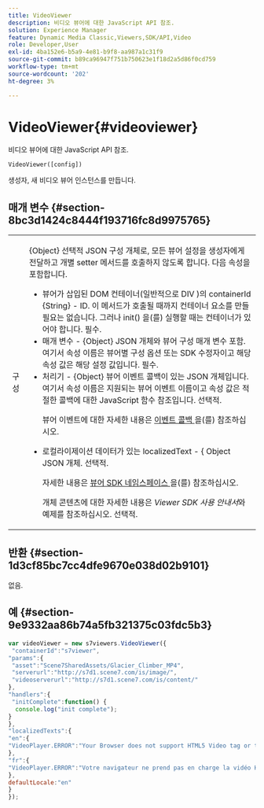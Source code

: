 ```yaml
---
title: VideoViewer
description: 비디오 뷰어에 대한 JavaScript API 참조.
solution: Experience Manager
feature: Dynamic Media Classic,Viewers,SDK/API,Video
role: Developer,User
exl-id: 4ba152e6-b5a9-4e81-b9f8-aa987a1c31f9
source-git-commit: b89ca96947f751b750623e1f18d2a5d86f0cd759
workflow-type: tm+mt
source-wordcount: '202'
ht-degree: 3%

---
```


# VideoViewer{#videoviewer}

비디오 뷰어에 대한 JavaScript API 참조.

`VideoViewer([config])`

생성자, 새 비디오 뷰어 인스턴스를 만듭니다.

## 매개 변수 {#section-8bc3d1424c8444f193716fc8d9975765}

<table id="table_896DFF34A68A403DB93A6D597461A573"> 
 <tbody> 
  <tr> 
   <td colname="col1"> <p> <span class="codeph"> <span class="varname"> 구성 </span> </span> </p> </td> 
   <td colname="col2"> <p> <span class="codeph"> {Object} </span> 선택적 JSON 구성 개체로, 모든 뷰어 설정을 생성자에게 전달하고 개별 setter 메서드를 호출하지 않도록 합니다. 다음 속성을 포함합니다. </p> <p> 
     <ul id="ul_266C711E8E75471E90C15F39A96A142F"> 
      <li id="li_71857BBD652243A094E936C2C8EA9702"> 뷰어가 삽입된 DOM 컨테이너(일반적으로 <span class="codeph"> DIV </span>)의 <span class="codeph"> containerId {String} - </span> <span class="codeph"> </span> ID. 이 메서드가 호출될 때까지 컨테이너 요소를 만들 필요는 없습니다. 그러나 <span class="codeph"> init() </span>을(를) 실행할 때는 컨테이너가 있어야 합니다. 필수. </li> 
      <li id="li_3D28979F04274AC9B507B33D4275FC3A"> <span class="codeph"> 매개 변수 </span> - <span class="codeph"> {Object} </span> JSON 개체와 뷰어 구성 매개 변수 포함. 여기서 속성 이름은 뷰어별 구성 옵션 또는 SDK 수정자이고 해당 속성 값은 해당 설정 값입니다. 필수. </li> 
      <li id="li_A40AC2167575415FB3383D070E27B9AB"> <span class="codeph"> 처리기 </span> - <span class="codeph"> {Object} </span> 뷰어 이벤트 콜백이 있는 JSON 개체입니다. 여기서 속성 이름은 지원되는 뷰어 이벤트 이름이고 속성 값은 적절한 콜백에 대한 JavaScript 함수 참조입니다. 선택적. <p>뷰어 이벤트에 대한 자세한 내용은 <a href="../../../c-html5-s7-aem-asset-viewers/c-html5-video-reference/c-html5-video-viewer-20-event-callbacks.md#concept-ebe5a4c1853d4912a919d86df35c1f6d" format="dita" scope="local"> 이벤트 콜백 </a>을(를) 참조하십시오. </p> </li> 
      <li id="li_D344288C9B584E569F7BF92D960F9DF8"> <p> 로컬라이제이션 데이터가 있는 <span class="codeph"> localizedText </span> - &lbrace; <span class="codeph"> Object </span> JSON 개체. 선택적. </p> <p>자세한 내용은 <a href="../../../c-html5-s7-aem-asset-viewers/c-html5-video-reference/r-html5-video-viewer-20-namespace.md#concept-679bfabb3e3e4c12a285c4e9c4144153" format="dita" scope="local"> 뷰어 SDK 네임스페이스 </a>을(를) 참조하십시오. </p> <p>개체 콘텐츠에 대한 자세한 내용은 <i>Viewer SDK 사용 안내서</i>와 예제를 참조하십시오. 선택적. </p> </li> 
     </ul> </p> </td> 
  </tr> 
 </tbody> 
</table>

## 반환 {#section-1d3cf85bc7cc4dfe9670e038d02b9101}

없음.

## 예 {#section-9e9332aa86b74a5fb321375c03fdc5b3}

```javascript {.line-numbers}
var videoViewer = new s7viewers.VideoViewer({ 
 "containerId":"s7viewer", 
"params":{ 
 "asset":"Scene7SharedAssets/Glacier_Climber_MP4", 
 "serverurl":"http://s7d1.scene7.com/is/image/", 
 "videoserverurl":"http://s7d1.scene7.com/is/content/" 
}, 
"handlers":{ 
 "initComplete":function() { 
  console.log("init complete"); 
} 
}, 
"localizedTexts":{ 
"en":{ 
"VideoPlayer.ERROR":"Your Browser does not support HTML5 Video tag or the video cannot be played." 
}, 
"fr":{ 
"VideoPlayer.ERROR":"Votre navigateur ne prend pas en charge la vidéo HTML5 tag ou la vidéo ne peuvent pas être lus." 
}, 
defaultLocale:"en" 
} 
});
```
